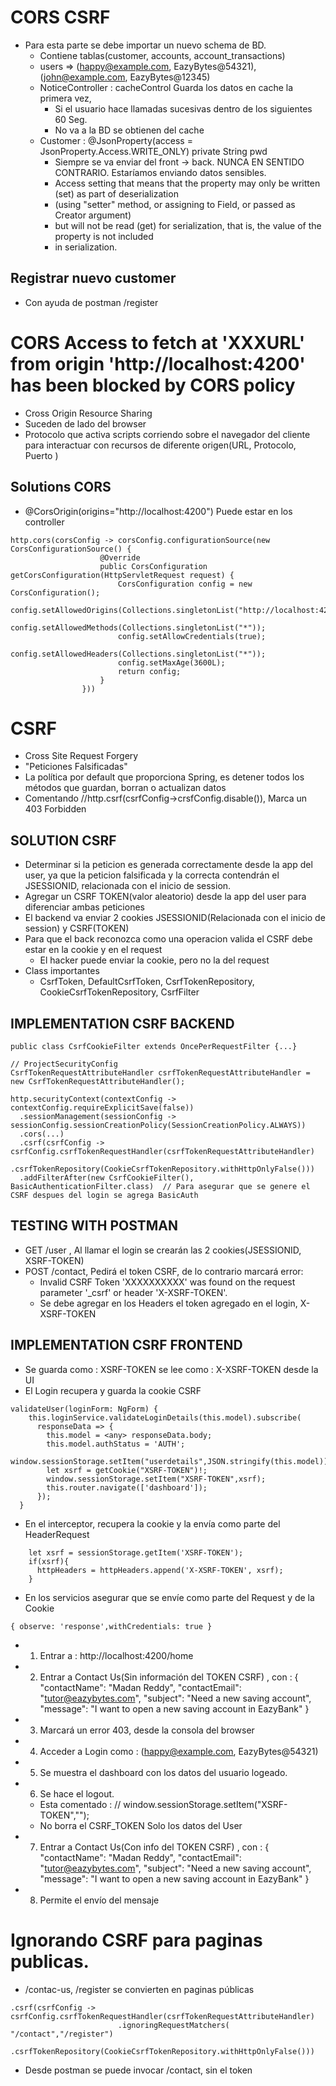 # CORS CSRF
- Para esta parte se debe importar un nuevo schema de BD. 
  - Contiene tablas(customer, accounts, account_transactions)
  - users => (happy@example.com, EazyBytes@54321),(john@example.com, EazyBytes@12345)
  - NoticeController : cacheControl Guarda los datos en cache la primera vez,
    * Si el usuario hace llamadas sucesivas dentro de los siguientes 60 Seg.
    * No va a la BD se obtienen del cache
  - Customer : @JsonProperty(access = JsonProperty.Access.WRITE_ONLY) private String pwd
    * Siempre se va enviar del front -> back.  NUNCA EN SENTIDO CONTRARIO. Estaríamos enviando datos sensibles.
    * Access setting that means that the property may only be written (set) as part of deserialization 
    * (using "setter" method, or assigning to Field, or passed as Creator argument) 
    * but will not be read (get) for serialization, that is, the value of the property is not included 
    * in serialization.

## Registrar nuevo customer
- Con ayuda de postman  /register

# CORS Access to fetch at 'XXXURL' from origin 'http://localhost:4200' has been blocked by CORS policy
- Cross Origin Resource Sharing
- Suceden de lado del browser
- Protocolo que activa scripts corriendo sobre el navegador del cliente
  para interactuar con recursos de diferente origen(URL, Protocolo, Puerto ) 

## Solutions CORS
- @CorsOrigin(origins="http://localhost:4200") Puede estar en los controller
```
http.cors(corsConfig -> corsConfig.configurationSource(new CorsConfigurationSource() {
                    @Override
                    public CorsConfiguration getCorsConfiguration(HttpServletRequest request) {
                        CorsConfiguration config = new CorsConfiguration();
                        config.setAllowedOrigins(Collections.singletonList("http://localhost:4200"));
                        config.setAllowedMethods(Collections.singletonList("*"));
                        config.setAllowCredentials(true);
                        config.setAllowedHeaders(Collections.singletonList("*"));
                        config.setMaxAge(3600L);
                        return config;
                    }
                }))
```

# CSRF
- Cross Site Request Forgery
- "Peticiones Falsificadas"
- La política por default que proporciona Spring, es detener todos los métodos que guardan, borran o actualizan datos
- Comentando //http.csrf(csrfConfig->crsfConfig.disable()), Marca un 403 Forbidden

## SOLUTION CSRF
- Determinar si la peticion es generada correctamente desde la app del user, ya que la peticion falsificada 
  y la correcta contendrán el JSESSIONID, relacionada con el inicio de session.
- Agregar un CSRF TOKEN(valor aleatorio) desde la app del user para diferenciar ambas peticiones
- El backend va enviar 2 cookies JSESSIONID(Relacionada con el inicio de session) y CSRF(TOKEN)
- Para que el back reconozca como una operacion valida el CSRF debe estar en la cookie y en el request
  - El hacker puede enviar la cookie, pero no la del request
- Class importantes
  - CsrfToken, DefaultCsrfToken, CsrfTokenRepository, CookieCsrfTokenRepository, CsrfFilter

## IMPLEMENTATION CSRF BACKEND
```
public class CsrfCookieFilter extends OncePerRequestFilter {...}

// ProjectSecurityConfig
CsrfTokenRequestAttributeHandler csrfTokenRequestAttributeHandler = new CsrfTokenRequestAttributeHandler();

http.securityContext(contextConfig -> contextConfig.requireExplicitSave(false))
  .sessionManagement(sessionConfig -> sessionConfig.sessionCreationPolicy(SessionCreationPolicy.ALWAYS))
  .cors(...)
  .csrf(csrfConfig -> csrfConfig.csrfTokenRequestHandler(csrfTokenRequestAttributeHandler)
    .csrfTokenRepository(CookieCsrfTokenRepository.withHttpOnlyFalse()))                       
  .addFilterAfter(new CsrfCookieFilter(), BasicAuthenticationFilter.class)  // Para asegurar que se genere el CSRF despues del login se agrega BasicAuth
```
## TESTING WITH POSTMAN
- GET   /user ,   Al llamar el login se crearán las 2 cookies(JSESSIONID, XSRF-TOKEN)
- POST  /contact, Pedirá el token CSRF, de lo contrario  marcará error:
  -  Invalid CSRF Token 'XXXXXXXXXX' was found on the request parameter '_csrf' or header 'X-XSRF-TOKEN'.
  - Se debe agregar en los Headers el token agregado en el login, X-XSRF-TOKEN


## IMPLEMENTATION CSRF FRONTEND
- Se guarda como : XSRF-TOKEN  se lee como : X-XSRF-TOKEN desde la UI
- El Login recupera y guarda la cookie CSRF
```
validateUser(loginForm: NgForm) {
    this.loginService.validateLoginDetails(this.model).subscribe(
      responseData => {
        this.model = <any> responseData.body;
        this.model.authStatus = 'AUTH';
        window.sessionStorage.setItem("userdetails",JSON.stringify(this.model));
        let xsrf = getCookie("XSRF-TOKEN")!;
        window.sessionStorage.setItem("XSRF-TOKEN",xsrf);
        this.router.navigate(['dashboard']);
      });
  }
```
- En el interceptor, recupera la cookie y la envía como parte del HeaderRequest
```
    let xsrf = sessionStorage.getItem('XSRF-TOKEN');
    if(xsrf){
      httpHeaders = httpHeaders.append('X-XSRF-TOKEN', xsrf);
    }
```
- En los servicios asegurar que se envíe como parte del Request y de la Cookie
```
{ observe: 'response',withCredentials: true }
```

- 1. Entrar a : http://localhost:4200/home
- 2. Entrar a Contact Us(Sin información del TOKEN CSRF) , con :
     {
     "contactName": "Madan Reddy",
     "contactEmail": "tutor@eazybytes.com",
     "subject": "Need a new saving account",
     "message": "I want to open a new saving account in EazyBank"
     }
- 3. Marcará un error 403, desde la consola del browser
- 4. Acceder a Login  como : (happy@example.com, EazyBytes@54321)
- 5. Se muestra el dashboard con los datos del usuario logeado.
- 6. Se hace el logout.
  - Esta comentado : // window.sessionStorage.setItem("XSRF-TOKEN","");
  - No borra el CSRF_TOKEN Solo los datos del User
- 7. Entrar a Contact Us(Con info del TOKEN CSRF) , con :
     {
     "contactName": "Madan Reddy",
     "contactEmail": "tutor@eazybytes.com",
     "subject": "Need a new saving account",
     "message": "I want to open a new saving account in EazyBank"
     }
- 8. Permite el envío del mensaje 


# Ignorando CSRF para paginas publicas.
- /contac-us, /register se convierten en paginas públicas
```
.csrf(csrfConfig -> csrfConfig.csrfTokenRequestHandler(csrfTokenRequestAttributeHandler)
                        .ignoringRequestMatchers( "/contact","/register")
                        .csrfTokenRepository(CookieCsrfTokenRepository.withHttpOnlyFalse()))
```
- Desde postman se puede invocar /contact, sin el token

